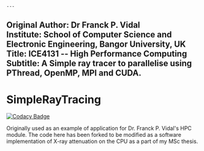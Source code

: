     ---
Original Author: Dr Franck P. Vidal <br />
Institute: School of Computer Science and Electronic Engineering, Bangor University, UK <br />
Title: ICE4131 -- High Performance Computing <br />
Subtitle: A Simple ray tracer to parallelise using PThread, OpenMP, MPI and CUDA. <br />
---

# SimpleRayTracing

[![Codacy Badge](https://api.codacy.com/project/badge/Grade/2e8c4fd913234f2d880c43716c17cea9)](https://app.codacy.com/manual/effepivi/SimpleRayTracing?utm_source=github.com&utm_medium=referral&utm_content=effepivi/SimpleRayTracing&utm_campaign=Badge_Grade_Dashboard)

Originally used as an example of application for Dr. Franck P. Vidal's HPC module. The code here has been forked to be modified as a software implementation of X-ray attenuation on the CPU as a part of my MSc thesis.